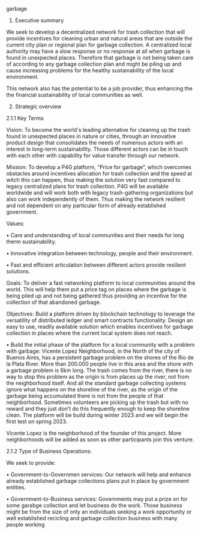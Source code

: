 garbage

1. Executive summary

We seek to develop a decentralized network for trash collection that will provide incentives for cleaning urban and natural areas that are outside the current city plan or regional plan for garbage collection. A centralized local authority may have a slow response or no response at all when garbage is found in unexpected places. Therefore that garbage is not being taken care of according to any garbage collection plan and might be piling up and cause increasing problems for the healthy sustainability of the local environment.

This network also has the potential to be a job provider, thus enhancing the the financial sustainability of local communities as well.

2. Strategic overview

2.1.1 Key Terms

Vision: To become the world's leading alternative for cleaning up the trash found in unexpected places in nature or cities, through an innovative product design that consolidates the needs of numerous actors with an interest in long-term sustainability. Those different actors can be in touch with each other with capability for value transfer through our network.

Mission: To develop a P4G platform, “Price for garbage”, which overcomes obstacles around incentives allocation for trash collection and the speed at witch this can happen, thus making the solution very fast compared to legacy centralized plans for trash collection. P4G will be available worldwide and will work both with legacy trash-gathering organizations but also can work independently of them. Thus making the network resilient and not dependent on any particular form of already established government.

Values:

• Care and understanding of local communities and their needs for long therm sustainability.

• Innovative integration between technology, people and their environment.

• Fast and efficient articulation between different actors provide resilient solutions.

Goals: To deliver a fast networking platform to local communities around the world. This will help them put a price tag on places where the garbage is being piled up and not being gathered thus providing an incentive for the collection of that abandoned garbage.

Objectives: Build a platform driven by blockchain technology to leverage the versatility of distributed ledger and smart contracts functionality. Design an easy to use, readily available solution which enables incentives for garbage collection in places where the current local system does not reach.

• Build the initial phase of the platform for a local community with a problem with garbage: Vicente Lopez Neighborhood, in the North of the city of Buenos Aires, has a persistent garbage problem on the shores of the Rio de la Plata River. More than 200.000 people live in this area and the shore with a garbage problem is 6km long. The trash comes from the river, there is no way to stop this problem as the origin is from places up the river, not from the neighborhood itself. And all the standard garbage collecting systems ignore what happens on the shoreline of the river, as the origin of the garbage being accumulated there is not from the people of that neighborhood. Sometimes volunteers are picking up the trash but with no reward and they just don’t do this frequently enough to keep the shoreline clean. The platform will be build during winter 2023 and we will begin the first test on spring 2023.

Vicente Lopez is the neighborhood of the founder of this project. More neighborhoods will be added as soon as other participants join this venture.

2.1.2 Type of Business Operations:

We seek to provide:

• Government-to-Governmen services: Our network will help and enhance already established garbage collections plans put in place by government entities.

• Government-to-Business services: Governments may put a prize on for some garabge collection and let business do the work. Those business might be from the size of only an individuals seeking a work opportunity or well established recicling and garbage collection business with many people working

